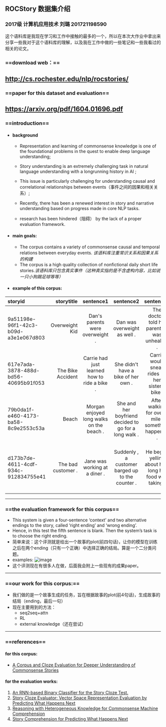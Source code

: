 ## ROCStory 数据集介绍

### 2017级 计算机应用技术 刘璐 201721198590
这个语料库是我现在学习和工作中接触的最多的一个，所以在本次大作业中拿出来分享一些我对于这个语料库的理解，以及我在工作中做的一些笔记和一些我看过的相关的论文。
### ==download web：==
http://cs.rochester.edu/nlp/rocstories/
---

### ==paper for this dataset and evaluation==
https://arxiv.org/pdf/1604.01696.pdf
---

### ==introduction==
- #### background
    - Representation and learning of commonsense knowledge is one of the foundational problems in the quest to enable deep language understanding;

    - Story understanding is an extremely challenging task in natural language understanding with a longrunning history in AI ;
    
    - This issue is particularly challenging for understanding causal and correlational relationships between events（事件之间的因果和相关关系）;

    - Recently, there has been a renewed interest in story and narrative understanding based on progress made in core NLP tasks. 

    - research has been hindered（阻碍） by the lack of a proper evaluation framework.

- #### main goals:
    - The corpus contains a variety of commonsense causal and temporal relations between everyday events. *该语料库注重常识关系和因果关系的构建*
    - The corpus is a high quality collection of nonfictional daily short life stories.*该语料库只包含真实事件（这种真实指的是不含虚构内容，比如说一只小狗踢足球等等）*

- #### example of this corpus:
| storyid |	storytitle	| sentence1 | sentence2	| sentence3	| sentence4 |	sentence5 |
| :-------- | --------:| :--: |:--: |:--: |:--: |:--: |
|9a51198e-96f1-42c3-b09d-a3e1e067d803 |	Overweight Kid	|Dan's parents were overweight .|	Dan was overweight as well .|	The doctors told his parents it was unhealthy .|	His parents understood and decided to make a change .	|They got themselves and Dan on a diet .|
617e7ada-3878-488d-bd56-40695b91f053|	The Bike Accident|	Carrie had just learned how to ride a bike .	|She didn't have a bike of her own .|	Carrie would sneak rides on her sister's bike .	|She got nervous on a hill and crashed into a wall .|	The bike frame bent and Carrie got a deep gash on her leg .|
79b0da1f-e460-4173-ba58-8c9e2553c53a|	Beach|	Morgan enjoyed long walks on the beach .|	She and her boyfriend decided to go for a long walk .|	After walking for over a mile , something happened .|	Morgan decided to propose to her boyfriend .|	Her boyfriend was upset he didn't propose to her first .|
d173b7de-4611-4cdf-934c-912834755e41	|The bad customer .|Jane was working at a diner .|	Suddenly , a customer barged up to the counter .	|He began yelling about how long his food was taking .|	Jane didn't know how to react .|	Luckily , her coworker intervened and calmed the man down .|
---

### ==the evaluation framework for this corpus==
- This system is given a four-sentence ‘context’ and two alternative endings to the story, called ‘right ending’ and ‘wrong ending’. 
- Hence, in this test the fifth sentence is blank. Then the system’s task is to choose the right ending. 
- 简单来说：这个评测就是给出一个故事的plot(前四句话)，让你的模型在训练之后在两个ending（只有一个正确）中选择正确的结局。算是一个二分类问题。
- examples:
![image](https://note.youdao.com/yws/public/resource/73e29effc5e0cc0d936657213e813746/xmlnote/BF192F26C8664F83A218F688D4B358F6/519)
- 这个评测现在有很多人在做，后面我会附上一些现有的成果paper。 
---

### ==our work for this corpus:==
- 我们做的是一个故事生成的任务，旨在根据故事的plot(前4句话)，生成故事的结局（ending，最后一句）
- 现在主要用到的方法：
    - seq2seq+attn
    - RL
    - external knowledge（还在尝试）
---

### ==references==
#### for this corpus:
- [A Corpus and Cloze Evaluation for Deeper Understanding of Commonsense Stories](https://arxiv.org/pdf/1604.01696.pdf)

#### for the evaluation works:
1. [An RNN-based Binary Classifier for the Story Cloze Test.](http://www.aclweb.org/anthology/W17-0911)
2. [Story Cloze Evaluator: Vector Space Representation Evaluation by Predicting What Happens Next](http://www.aclweb.org/anthology/W16-2505)
3. [Reasoning with Heterogeneous Knowledge for Commonsense Machine Comprehension](http://www.aclweb.org/anthology/D17-1216)
4. [Story Comprehension for Predicting What Happens Next](http://www.aclweb.org/anthology/D17-1168)
